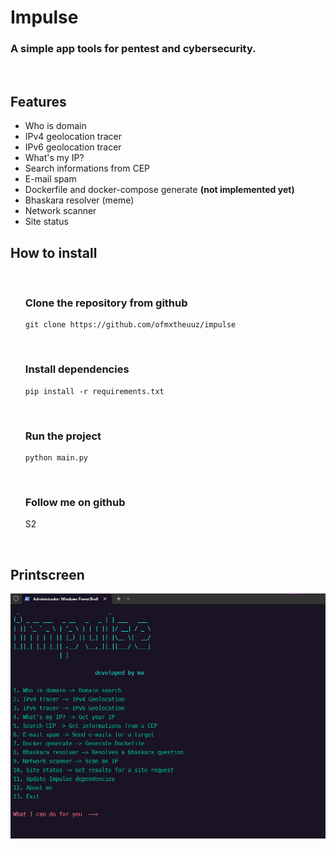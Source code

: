 # Impulse
### A simple app tools for pentest and cybersecurity.
<br>

## Features
<ul>
  <li>Who is domain</li>
  <li>IPv4 geolocation tracer</li>
  <li>IPv6 geolocation tracer</li>
  <li>What's my IP?</li>
  <li>Search informations from CEP</li>
  <li>E-mail spam</li>
  <li>Dockerfile and docker-compose generate <b>(not implemented yet)</b></li>
  <li>Bhaskara resolver (meme)</li>
  <li>Network scanner</li>
  <li>Site status</li>
</ul>

## How to install

<br>
<ul>

### <b>Clone the repository from github</b>

```
git clone https://github.com/ofmxtheuuz/impulse
```

<br>

### <b>Install dependencies</b>

```
pip install -r requirements.txt
```
<br>

### <b>Run the project</b>

```
python main.py
```
<br>

### <b>Follow me on github</b>
S2

</ul>

<br>

## Printscreen

<img src="./example.png" />
